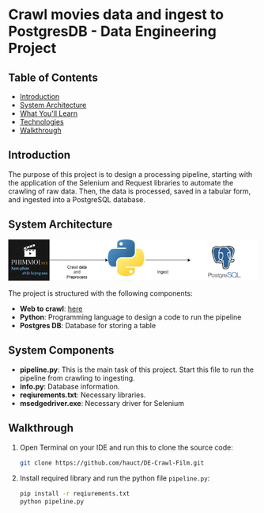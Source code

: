 # Crawl movies data and ingest to PostgresDB - Data Engineering Project

## Table of Contents
- [Introduction](#introduction)
- [System Architecture](#system-architecture)
- [What You'll Learn](#what-youll-learn)
- [Technologies](#technologies)
- [Walkthrough](#walkthrough)

## Introduction
The purpose of this project is to design a processing pipeline, starting with the application of the Selenium and Request libraries to automate the crawling of raw data. Then, the data is processed, saved in a tabular form, and ingested into a PostgreSQL database.

## System Architecture
![pipeline_architecture.png](imgs/pipeline_architecture.png)

The project is structured with the following components:
- **Web to crawl**: [here](https://phimmoiiii.net/)
- **Python**: Programming language to design a code to run the pipeline
- **Postgres DB**: Database for storing a table

## System Components
- **pipeline.py**: This is the main task of this project. Start this file to run the pipeline from crawling to ingesting.
- **info.py**: Database information.
- **reqiurements.txt**: Necessary libraries.
- **msedgedriver.exe**: Necessary driver for Selenium

## Walkthrough
1. Open Terminal on your IDE and run this to clone the source code:
    ```bash
    git clone https://github.com/hauct/DE-Crawl-Film.git
    ``` 
2. Install required library and run the python file `pipeline.py`:
    ```bash
    pip install -r reqiurements.txt
    python pipeline.py
    ``` 
